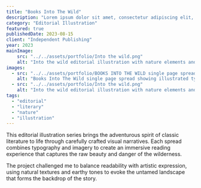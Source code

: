 ```yaml
---
title: "Books Into The Wild"
description: "Lorem ipsum dolor sit amet, consectetur adipiscing elit, sed do eiusmod tempor incididunt ut labore et dolore magna aliqua."
category: "Editorial Illustration"
featured: true
publishedDate: 2023-08-15
client: "Independent Publishing"
year: 2023
mainImage:
    src: "../../assets/portfolio/Into the wild.png"
    alt: "Into the wild editorial illustration with nature elements and dramatic composition"
images:
  - src: "../../assets/portfolio/BOOKS INTO THE WILD single page spread.png"
    alt: "Books Into The Wild single page spread showing illustrated typography and wilderness imagery"
  - src: "../../assets/portfolio/Into the wild.png"
    alt: "Into the wild editorial illustration with nature elements and dramatic composition"
tags:
  - "editorial"
  - "literary"
  - "nature"
  - "illustration"
---
```


This editorial illustration series brings the adventurous spirit of classic literature to life through carefully crafted visual narratives. Each spread combines typography and imagery to create an immersive reading experience that captures the raw beauty and danger of the wilderness.

The project challenged me to balance readability with artistic expression, using natural textures and earthy tones to evoke the untamed landscape that forms the backdrop of the story.
